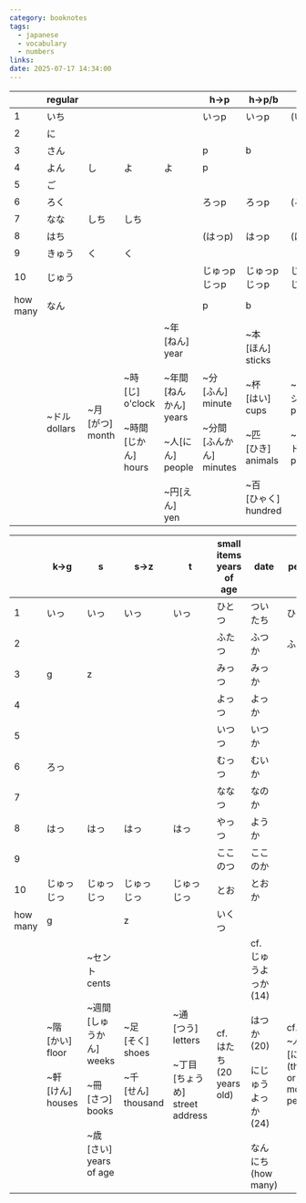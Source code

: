 ```yaml
---
category: booknotes
tags:
  - japanese
  - vocabulary
  - numbers
links: 
date: 2025-07-17 14:34:00
---
```


|             | regular        |                       |                                                         |                                                                                                       | h→p                                                      | h→p/b                                                                                                             | p                                  | k                                                                                                                      |
| ----------- | -------------- | --------------------- | ------------------------------------------------------- | ----------------------------------------------------------------------------------------------------- | -------------------------------------------------------- | ----------------------------------------------------------------------------------------------------------------- | ---------------------------------- | ---------------------------------------------------------------------------------------------------------------------- |
| 1           | いち             |                       |                                                         |                                                                                                       | いっp                                                      | いっp                                                                                                               | (いっ)                               | いっ                                                                                                                     |
| 2           | に              |                       |                                                         |                                                                                                       |                                                          |                                                                                                                   |                                    |                                                                                                                        |
| 3           | さん             |                       |                                                         |                                                                                                       | p                                                        | b                                                                                                                 |                                    |                                                                                                                        |
| 4           | よん             | し                     | よ                                                       | よ                                                                                                     | p                                                        |                                                                                                                   |                                    |                                                                                                                        |
| 5           | ご              |                       |                                                         |                                                                                                       |                                                          |                                                                                                                   |                                    |                                                                                                                        |
| 6           | ろく             |                       |                                                         |                                                                                                       | ろっp                                                      | ろっp                                                                                                               | (ろっ)                               | ろっ                                                                                                                     |
| 7           | なな             | しち                    | しち                                                      |                                                                                                       |                                                          |                                                                                                                   |                                    |                                                                                                                        |
| 8           | はち             |                       |                                                         |                                                                                                       | (はっp)                                                    | はっp                                                                                                               | (はっ)                               | はっ                                                                                                                     |
| 9           | きゅう            | く                     | く                                                       |                                                                                                       |                                                          |                                                                                                                   |                                    |                                                                                                                        |
| 10          | じゅう            |                       |                                                         |                                                                                                       | じゅっp<br>じっp                                              | じゅっp<br>じっp                                                                                                       | じゅっ<br>じっ                          | じゅっ<br>じっ                                                                                                              |
| how<br>many | なん             |                       |                                                         |                                                                                                       | p                                                        | b                                                                                                                 |                                    |                                                                                                                        |
|             | ~ドル<br>dollars | ~月<br>\[がつ\]<br>month | ~時<br>\[じ\] <br>o'clock<br><br>~時間<br>\[じかん\] <br>hours | ~年<br>\[ねん\]<br>year<br><br>~年間<br>\[ねんかん\]<br>years<br><br>~人\[にん\]<br>people<br><br>~円\[えん\]<br>yen | ~分<br>\[ふん\]<br>minute<br><br>~分間<br>\[ふんかん\]<br>minutes | ~本<br>\[ほん\]<br>sticks<br><br>~杯<br>\[はい\]<br>cups<br><br>~匹<br>\[ひき\]<br>animals<br><br>~百<br>\[ひゃく\]<br>hundred | ~ページ<br>page<br><br>~ポンド<br>pounds | ~か月<br>\[げつ\]<br>months<br><br>~課<br>\[か\]<br>lesson<br><br>~回<br>\[かい\]<br>times<br><br>~個<br>\[こ\]<br>small<br>items |

|             | k→g                                                 | s                                                                                                               | s→z                                                   | t                                                                | small items<br>years of age  | date                                                                                       | people                                              |
| ----------- | --------------------------------------------------- | --------------------------------------------------------------------------------------------------------------- | ----------------------------------------------------- | ---------------------------------------------------------------- | ---------------------------- | ------------------------------------------------------------------------------------------ | --------------------------------------------------- |
| 1           | いっ                                                  | いっ                                                                                                              | いっ                                                    | いっ                                                               | ひとつ                          | ついたち                                                                                       | ひとり                                                 |
| 2           |                                                     |                                                                                                                 |                                                       |                                                                  | ふたつ                          | ふつか                                                                                        | ふたり                                                 |
| 3           | g                                                   | z                                                                                                               |                                                       |                                                                  | みっつ                          | みっか                                                                                        |                                                     |
| 4           |                                                     |                                                                                                                 |                                                       |                                                                  | よっつ                          | よっか                                                                                        |                                                     |
| 5           |                                                     |                                                                                                                 |                                                       |                                                                  | いつつ                          | いつか                                                                                        |                                                     |
| 6           | ろっ                                                  |                                                                                                                 |                                                       |                                                                  | むっつ                          | むいか                                                                                        |                                                     |
| 7           |                                                     |                                                                                                                 |                                                       |                                                                  | ななつ                          | なのか                                                                                        |                                                     |
| 8           | はっ                                                  | はっ                                                                                                              | はっ                                                    | はっ                                                               | やっつ                          | ようか                                                                                        |                                                     |
| 9           |                                                     |                                                                                                                 |                                                       |                                                                  | ここのつ                         | ここのか                                                                                       |                                                     |
| 10          | じゅっ<br>じっ                                           | じゅっ<br>じっ                                                                                                       | じゅっ<br>じっ                                             | じゅっ<br>じっ                                                        | とお                           | とおか                                                                                        |                                                     |
| how<br>many | g                                                   |                                                                                                                 | z                                                     |                                                                  | いくつ                          |                                                                                            |                                                     |
|             | ~階<br>\[かい\]<br>floor<br><br>~軒<br>\[けん\]<br>houses | ~セント<br>cents<br><br>~週間<br>\[しゅうかん\]<br>weeks<br><br>~冊<br>\[さつ\]<br>books<br><br>~歳<br>\[さい\]<br>years of age | ~足<br>\[そく\]<br>shoes<br><br>~千<br>\[せん\]<br>thousand | ~通<br>\[つう\]<br>letters<br><br>~丁目<br>\[ちょうめ\]<br>street address | cf.<br>はたち<br>(20 years old) | cf. <br>じゅうよっか<br>(14)<br><br>はつか<br>(20)<br><br>にじゅうよっか<br>(24)<br><br>なんにち<br>(how many) | cf.<br>~人<br>\[にん\]<br>(three<br>or more<br>people) |
